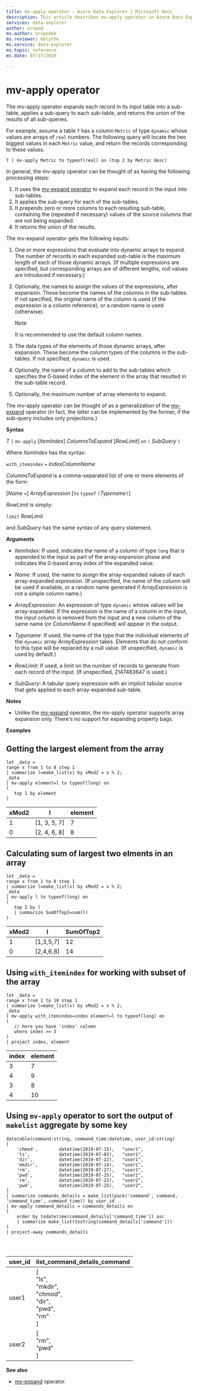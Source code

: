 ```yaml
---
title: mv-apply operator - Azure Data Explorer | Microsoft Docs
description: This article describes mv-apply operator in Azure Data Explorer.
services: data-explorer
author: orspod
ms.author: orspodek
ms.reviewer: mblythe
ms.service: data-explorer
ms.topic: reference
ms.date: 07/17/2019

---
```

# mv-apply operator

The mv-apply operator expands each record in its input table into a sub-table,
applies a sub-query to each sub-table, and returns the union of the results of
all sub-queries.

For example, assume a table `T` has a column `Metric` of type `dynamic`
whose values are arrays of `real` numbers. The following query will locate the
two biggest values in each `Metric` value, and return the records corresponding
to these values.

```kusto
T | mv-apply Metric to typeof(real) on (top 2 by Metric desc)
```

In general, the mv-apply operator can be thought of as having the following
processing steps:

1. It uses the [mv-expand operator](./mvexpandoperator.md) to expand each record
   in the input into sub-tables.
2. It applies the sub-query for each of the sub-tables.
3. It prepends zero or more columns to each resulting sub-table, containing the
   (repeated if necessary) values of the source columns that are not being expanded.
4. It returns the union of the results.

The mv-expand operator gets the following inputs:

1. One or more expressions that evaluate into dynamic arrays to expand.
   The number of records in each expanded sub-table is the maximum length of
   each of those dynamic arrays. (If multiple expressions are specified,
   but corresponding arrays are of different lengths, null values are introduced
   if necessary.)

2. Optionally, the names to assign the values of the expressions, after expansion.
   These become the names of the columns in the sub-tables.
   If not specified, the original name of the column is used (if the expression
   is a column reference), or a random name is used (otherwise).

   > [!NOTE]
   > It is recommended to use the default column names.

3. The data types of the elements of those dynamic arrays, after expansion.
   These become the column types of the columns in the sub-tables.
   If not specified, `dynamic` is used.

4. Optionally, the name of a column to add to the sub-tables which specifies the
   0-based index of the element in the array that resulted in the sub-table record.

5. Optionally, the maximum number of array elements to expand.

The mv-apply operator can be thought of as a generalization of the
[mv-expand](./mvexpandoperator.md) operator (in fact, the latter can be implemented
by the former, if the sub-query includes only projections.)

**Syntax**

*T* `|` `mv-apply` [*ItemIndex*] *ColumnsToExpand* [*RowLimit*] `on` `(` *SubQuery* `)`

Where *ItemIndex* has the syntax:

`with_itemindex` `=` *IndexColumnName*

*ColumnsToExpand* is a comma-separated list of one or more elements of the form:

[*Name* `=`] *ArrayExpression* [`to` `typeof` `(`*Typename*`)`]

*RowLimit* is simply:

`limit` *RowLimit*

and *SubQuery* has the same syntax of any query statement.

**Arguments**

* *ItemIndex*: If used, indicates the name of a column of type `long` that is appended to the input as part of the array-expansion phase and indicates the 0-based array index of the
  expanded value.

* *Name*: If used, the name to assign the array-expanded values of each
  array-expanded expression.
  (If unspecified, the name of the column will be used if available,
  or a random name generated if *ArrayExpression* is not a simple column name.)

* *ArrayExpression*: An expression of type `dynamic` whose values will be array-expanded.
  If the expression is the name of a column in the input, the input column is
  removed from the input and a new column of the same name (or *ColumnName* if
  specified) will appear in the output.

* *Typename*: If used, the name of the type that the individual elements of the
  `dynamic` array *ArrayExpression* takes. Elements that do not conform to this
  type will be replaced by a null value.
  (If unspecified, `dynamic` is used by default.)

* *RowLimit*: If used, a limit on the number of records to generate from each
  record of the input.
  (If unspecified, 2147483647 is used.)

* *SubQuery*: A tabular query expression with an implicit tabular source that gets
  applied to each array-expanded sub-table.

**Notes**

* Unlike the [mv-expand](./mvexpandoperator.md) operator, the mv-apply operator
  supports array expansion only. There's no support for expanding property bags.

**Examples**

## Getting the largest element from the array

```kusto
let _data =
range x from 1 to 8 step 1
| summarize l=make_list(x) by xMod2 = x % 2;
_data
| mv-apply element=l to typeof(long) on 
(
   top 1 by element
)
```

|xMod2|l           |element|
|-----|------------|-------|
|1    |[1, 3, 5, 7]|7      |
|0    |[2, 4, 6, 8]|8      |

## Calculating sum of largest two elments in an array

```kusto
let _data =
range x from 1 to 8 step 1
| summarize l=make_list(x) by xMod2 = x % 2;
_data
| mv-apply l to typeof(long) on
(
   top 2 by l
   | summarize SumOfTop2=sum(l)
)
```

|xMod2|l        |SumOfTop2|
|-----|---------|---------|
|1    |[1,3,5,7]|12       |
|0    |[2,4,6,8]|14       |


## Using `with_itemindex` for working with subset of the array

```kusto
let _data =
range x from 1 to 10 step 1
| summarize l=make_list(x) by xMod2 = x % 2;
_data
| mv-apply with_itemindex=index element=l to typeof(long) on 
(
   // here you have 'index' column
   where index >= 3
)
| project index, element
```

|index|element|
|---|---|
|3|7|
|4|9|
|3|8|
|4|10|

## Using `mv-apply` operator to sort the output of `makelist` aggregate by some key

```kusto
datatable(command:string, command_time:datetime, user_id:string)
[
	'chmod',		datetime(2019-07-15),	"user1",
	'ls',			datetime(2019-07-02),	"user1",
	'dir',			datetime(2019-07-22),	"user1",
	'mkdir',		datetime(2019-07-14),	"user1",
	'rm',			datetime(2019-07-27),	"user1",
	'pwd',			datetime(2019-07-25),	"user1",
	'rm',			datetime(2019-07-23),	"user2",
	'pwd',			datetime(2019-07-25),	"user2",
]
| summarize commands_details = make_list(pack('command', command, 'command_time', command_time)) by user_id
| mv-apply command_details = commands_details on
(
    order by todatetime(command_details['command_time']) asc
    | summarize make_list(tostring(command_details['command']))
)
| project-away commands_details 




```

|user_id|list_command_details_command|
|---|---|
|user1|[<br>  "ls",<br>  "mkdir",<br>  "chmod",<br>  "dir",<br>  "pwd",<br>  "rm"<br>]|
|user2|[<br>  "rm",<br>  "pwd"<br>]|



**See also**

* [mv-expand](./mvexpandoperator.md) operator.